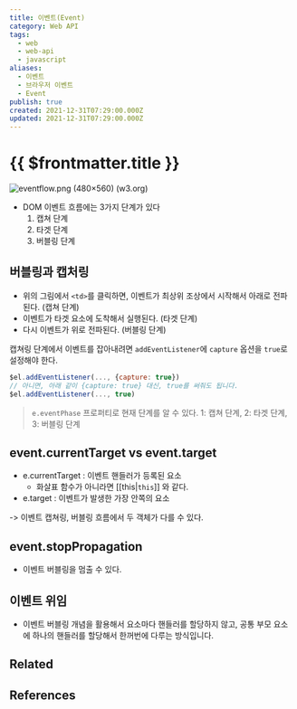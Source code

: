 ```yaml
---
title: 이벤트(Event)
category: Web API
tags:
  - web
  - web-api
  - javascript
aliases:
  - 이벤트
  - 브라우저 이벤트
  - Event
publish: true
created: 2021-12-31T07:29:00.000Z
updated: 2021-12-31T07:29:00.000Z
---
```


# {{ $frontmatter.title }}

![eventflow.png (480×560) (w3.org)](https://www.w3.org/TR/2003/NOTE-DOM-Level-3-Events-20031107/images/eventflow.png)

- DOM 이벤트 흐름에는 3가지 단계가 있다
  1.  캡쳐 단계
  2.  타겟 단계
  3.  버블링 단계

## 버블링과 캡처링

- 위의 그림에서 `<td>`를 클릭하면, 이벤트가 최상위 조상에서 시작해서 아래로 전파된다. (캡쳐 단계)
- 이벤트가 타겟 요소에 도착해서 실행된다. (타겟 단계)
- 다시 이벤트가 위로 전파된다. (버블링 단계)

캡쳐링 단계에서 이벤트를 잡아내려면 `addEventListener`에 `capture` 옵션을 `true`로 설정해야 한다.

```js
$el.addEventListener(..., {capture: true})
// 아니면, 아래 같이 {capture: true} 대신, true를 써줘도 됩니다.
$el.addEventListener(..., true)
```

> `e.eventPhase` 프로퍼티로 현재 단계를 알 수 있다. 1: 캡쳐 단계, 2: 타겟 단계, 3: 버블링 단계

## event.currentTarget vs event.target

- e.currentTarget : 이벤트 핸들러가 등록된 요소
  - 화살표 함수가 아니라면 [[this|`this`]] 와 같다.
- e.target : 이벤트가 발생한 가장 안쪽의 요소

-> 이벤트 캡쳐링, 버블링 흐름에서 두 객체가 다를 수 있다.

## event.stopPropagation

- 이벤트 버블링을 멈출 수 있다.

## 이벤트 위임

- 이벤트 버블링 개념을 활용해서 요소마다 핸들러를 할당하지 않고, 공통 부모 요소에 하나의 핸들러를 할당해서 한꺼번에 다루는 방식입니다.

## Related

## References
